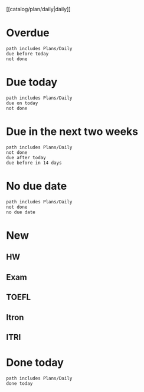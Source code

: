  [[catalog/plan/daily|daily]]
# Overdue
```tasks
path includes Plans/Daily
due before today
not done
```
# Due today
```tasks
path includes Plans/Daily
due on today
not done
```
# Due in the next two weeks
```tasks
path includes Plans/Daily
not done
due after today
due before in 14 days
```
# No due date
```tasks
path includes Plans/Daily
not done
no due date
```

# New
## HW
## Exam
## TOEFL
## Itron
## ITRI

# Done today
```tasks
path includes Plans/Daily
done today
```